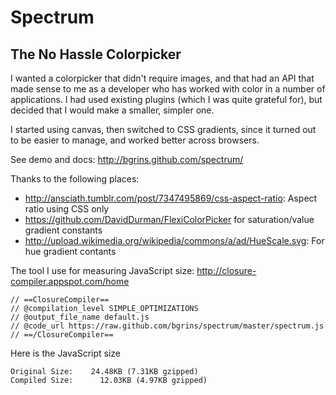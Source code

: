 # Spectrum
## The No Hassle Colorpicker

I wanted a colorpicker that didn't require images, and that had an API that made sense to me as a developer who has worked with color in a number of applications.  I had used existing plugins (which I was quite grateful for), but decided that I would make a smaller, simpler one.

I started using canvas, then switched to CSS gradients, since it turned out to be easier to manage, and worked better across browsers.

See demo and docs: http://bgrins.github.com/spectrum/

Thanks to the following places:

* http://ansciath.tumblr.com/post/7347495869/css-aspect-ratio: Aspect ratio using CSS only 
* https://github.com/DavidDurman/FlexiColorPicker for saturation/value gradient constants
* http://upload.wikimedia.org/wikipedia/commons/a/ad/HueScale.svg: For hue gradient contants

The tool I use for measuring JavaScript size: http://closure-compiler.appspot.com/home

    // ==ClosureCompiler==
    // @compilation_level SIMPLE_OPTIMIZATIONS
    // @output_file_name default.js
    // @code_url https://raw.github.com/bgrins/spectrum/master/spectrum.js
    // ==/ClosureCompiler==
    
Here is the JavaScript size

    Original Size:    24.48KB (7.31KB gzipped)
    Compiled Size:      12.03KB (4.97KB gzipped)
